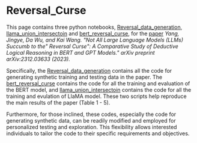 # Reversal_Curse
This page contains three python notebooks, [Reversal_data_generation](https://github.com/WGLab/Reversal_Curse/blob/main/Reversal_data_generation.ipynb), [llama_union_intersectoin](https://github.com/WGLab/Reversal_Curse/blob/main/llama_union_intersection.ipynb) and [bert_reversal_curse](https://github.com/WGLab/Reversal_Curse/blob/main/bert_reversal_curse.ipynb), for the [paper](https://arxiv.org/abs/2312.03633) *Yang, Jingye, Da Wu, and Kai Wang. "Not All Large Language Models (LLMs) Succumb to the" Reversal Curse": A Comparative Study of Deductive Logical Reasoning in BERT and GPT Models." arXiv preprint arXiv:2312.03633 (2023).*

Specifically, the [Reversal_data_generation](https://github.com/WGLab/Reversal_Curse/blob/main/Reversal_data_generation.ipynb) contains all the code for generating synthetic training and testing data in the paper. The [bert_reversal_curse](https://github.com/WGLab/Reversal_Curse/blob/main/bert_reversal_curse.ipynb) contains the code for all the training and evaluation of the BERT model, and [llama_union_intersectoin](https://github.com/WGLab/Reversal_Curse/blob/main/llama_union_intersection.ipynb) contains the code for all the training and evulation of LlaMA model. These two scripts help reproduce the main results of the paper (Table 1 - 5).

Furthermore, for those inclined, these codes, especially the code for generating synthetic data, can be readily modified and employed for personalized testing and exploration. This flexibility allows interested individuals to tailor the code to their specific requirements and objectives.

